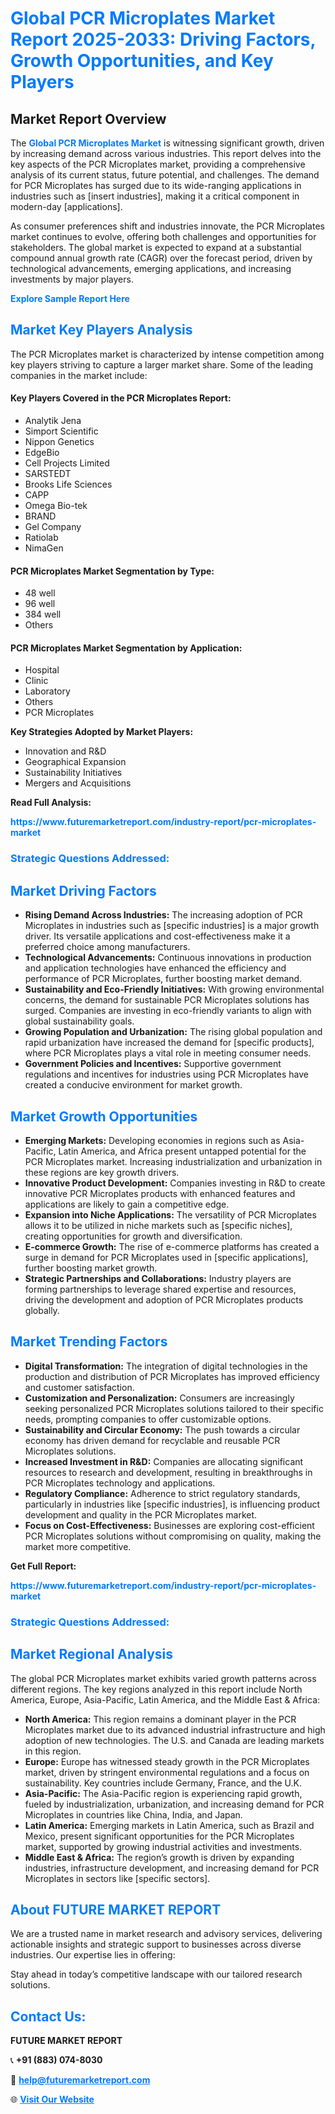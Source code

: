 <h1 style="color: #007BFF;">Global PCR Microplates Market Report 2025-2033: Driving Factors, Growth Opportunities, and Key Players</h1>

<section id="overview">
<h2>Market Report Overview</h2>
<p>The <a href="https://www.futuremarketreport.com/industry-report/pcr-microplates-market" style="color: #007BFF; text-decoration: none;"><strong>Global PCR Microplates Market</strong></a> is witnessing significant growth, driven by increasing demand across various industries. This report delves into the key aspects of the PCR Microplates market, providing a comprehensive analysis of its current status, future potential, and challenges. The demand for PCR Microplates has surged due to its wide-ranging applications in industries such as [insert industries], making it a critical component in modern-day [applications].</p>
<p>As consumer preferences shift and industries innovate, the PCR Microplates market continues to evolve, offering both challenges and opportunities for stakeholders. The global market is expected to expand at a substantial compound annual growth rate (CAGR) over the forecast period, driven by technological advancements, emerging applications, and increasing investments by major players.</p>
</section>

<section id="overview">
<p><a href="https://www.futuremarketreport.com/request-sample/reportId=123501" style="color: #007BFF; text-decoration: none;"><strong>Explore Sample Report Here</strong></a></p>
</section>

<section id="key-players">
<h2 style="color: #007BFF;">Market Key Players Analysis</h2>
<p>The PCR Microplates market is characterized by intense competition among key players striving to capture a larger market share. Some of the leading companies in the market include:</p>
<h4>Key Players Covered in the PCR Microplates Report:</h4>
<ul><li>Analytik Jena</li><li>Simport Scientific</li><li>Nippon Genetics</li><li>EdgeBio</li><li>Cell Projects Limited</li><li>SARSTEDT</li><li>Brooks Life Sciences</li><li>CAPP</li><li>Omega Bio-tek</li><li>BRAND</li><li>Gel Company</li><li>Ratiolab</li><li>NimaGen</li></ul>
<h4>PCR Microplates Market Segmentation by Type:</h4>
<ul><li>48 well</li><li>96 well</li><li>384 well</li><li>Others</li></ul>

<h4>PCR Microplates Market Segmentation by Application:</h4>
<ul><li>Hospital</li><li>Clinic</li><li>Laboratory</li><li>Others</li><li>PCR Microplates</li></ul>
<p><strong>Key Strategies Adopted by Market Players:</strong></p>
<ul>
<li>Innovation and R&D</li>
<li>Geographical Expansion</li>
<li>Sustainability Initiatives</li>
<li>Mergers and Acquisitions</li>
</ul>
</section>

<section>
<p><strong>Read Full Analysis: </strong></p><a href="https://www.futuremarketreport.com/industry-report/pcr-microplates-market" style="color: #007BFF; text-decoration: none;"><strong>https://www.futuremarketreport.com/industry-report/pcr-microplates-market</strong></a>
<h3 style="color: #007BFF;">Strategic Questions Addressed:</h3>
</section>

<section id="driving-factors">
<h2 style="color: #007BFF;">Market Driving Factors</h2>
<ul>
<li><strong>Rising Demand Across Industries:</strong> The increasing adoption of PCR Microplates in industries such as [specific industries] is a major growth driver. Its versatile applications and cost-effectiveness make it a preferred choice among manufacturers.</li>
<li><strong>Technological Advancements:</strong> Continuous innovations in production and application technologies have enhanced the efficiency and performance of PCR Microplates, further boosting market demand.</li>
<li><strong>Sustainability and Eco-Friendly Initiatives:</strong> With growing environmental concerns, the demand for sustainable PCR Microplates solutions has surged. Companies are investing in eco-friendly variants to align with global sustainability goals.</li>
<li><strong>Growing Population and Urbanization:</strong> The rising global population and rapid urbanization have increased the demand for [specific products], where PCR Microplates plays a vital role in meeting consumer needs.</li>
<li><strong>Government Policies and Incentives:</strong> Supportive government regulations and incentives for industries using PCR Microplates have created a conducive environment for market growth.</li>
</ul>
</section>

<section id="growth-opportunities">
<h2 style="color: #007BFF;">Market Growth Opportunities</h2>
<ul>
<li><strong>Emerging Markets:</strong> Developing economies in regions such as Asia-Pacific, Latin America, and Africa present untapped potential for the PCR Microplates market. Increasing industrialization and urbanization in these regions are key growth drivers.</li>
<li><strong>Innovative Product Development:</strong> Companies investing in R&D to create innovative PCR Microplates products with enhanced features and applications are likely to gain a competitive edge.</li>
<li><strong>Expansion into Niche Applications:</strong> The versatility of PCR Microplates allows it to be utilized in niche markets such as [specific niches], creating opportunities for growth and diversification.</li>
<li><strong>E-commerce Growth:</strong> The rise of e-commerce platforms has created a surge in demand for PCR Microplates used in [specific applications], further boosting market growth.</li>
<li><strong>Strategic Partnerships and Collaborations:</strong> Industry players are forming partnerships to leverage shared expertise and resources, driving the development and adoption of PCR Microplates products globally.</li>
</ul>
</section>

<section id="trending-factors">
<h2 style="color: #007BFF;">Market Trending Factors</h2>
<ul>
<li><strong>Digital Transformation:</strong> The integration of digital technologies in the production and distribution of PCR Microplates has improved efficiency and customer satisfaction.</li>
<li><strong>Customization and Personalization:</strong> Consumers are increasingly seeking personalized PCR Microplates solutions tailored to their specific needs, prompting companies to offer customizable options.</li>
<li><strong>Sustainability and Circular Economy:</strong> The push towards a circular economy has driven demand for recyclable and reusable PCR Microplates solutions.</li>
<li><strong>Increased Investment in R&D:</strong> Companies are allocating significant resources to research and development, resulting in breakthroughs in PCR Microplates technology and applications.</li>
<li><strong>Regulatory Compliance:</strong> Adherence to strict regulatory standards, particularly in industries like [specific industries], is influencing product development and quality in the PCR Microplates market.</li>
<li><strong>Focus on Cost-Effectiveness:</strong> Businesses are exploring cost-efficient PCR Microplates solutions without compromising on quality, making the market more competitive.</li>
</ul>
</section>

<section>
<p><strong>Get Full Report: </strong></p><a href="https://www.futuremarketreport.com/industry-report/pcr-microplates-market" style="color: #007BFF; text-decoration: none;"><strong>https://www.futuremarketreport.com/industry-report/pcr-microplates-market</strong></a>
<h3 style="color: #007BFF;">Strategic Questions Addressed:</h3>
</section>


<section id="regional-analysis">
<h2 style="color: #007BFF;">Market Regional Analysis</h2>
<p>The global PCR Microplates market exhibits varied growth patterns across different regions. The key regions analyzed in this report include North America, Europe, Asia-Pacific, Latin America, and the Middle East & Africa:</p>
<ul>
<li><strong>North America:</strong> This region remains a dominant player in the PCR Microplates market due to its advanced industrial infrastructure and high adoption of new technologies. The U.S. and Canada are leading markets in this region.</li>
<li><strong>Europe:</strong> Europe has witnessed steady growth in the PCR Microplates market, driven by stringent environmental regulations and a focus on sustainability. Key countries include Germany, France, and the U.K.</li>
<li><strong>Asia-Pacific:</strong> The Asia-Pacific region is experiencing rapid growth, fueled by industrialization, urbanization, and increasing demand for PCR Microplates in countries like China, India, and Japan.</li>
<li><strong>Latin America:</strong> Emerging markets in Latin America, such as Brazil and Mexico, present significant opportunities for the PCR Microplates market, supported by growing industrial activities and investments.</li>
<li><strong>Middle East & Africa:</strong> The region’s growth is driven by expanding industries, infrastructure development, and increasing demand for PCR Microplates in sectors like [specific sectors].</li>
</ul>
</section>

<footer>
<h2 style="color: #007BFF;">About FUTURE MARKET REPORT</h2>
<p>We are a trusted name in market research and advisory services, delivering actionable insights and strategic support to businesses across diverse industries. Our expertise lies in offering:</p>

<p>Stay ahead in today’s competitive landscape with our tailored research solutions.</p>

<h2 style="color: #007BFF;">Contact Us:</h2>
<p><strong>FUTURE MARKET REPORT</strong></p>
<p>📞 <strong>+91 (883) 074-8030</strong></p>
<p>📧 <strong><a href="mailto:help@futuremarketreport.com" style="color: #007BFF;">help@futuremarketreport.com</a></strong></p>
<p>🌐 <strong><a href="https://www.futuremarketreport.com/" style="color: #007BFF;">Visit Our Website</a></strong></p>
</footer>